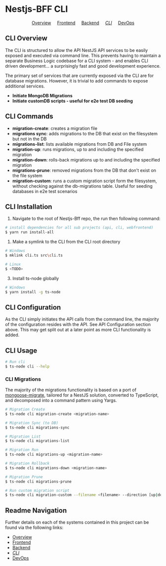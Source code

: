 # Nestjs-BFF CLI

<p align="center">
  <a href="../README.md">Overview</a>
  &nbsp;&nbsp;&nbsp;
	<a href="README.md">Frontend</a>
  &nbsp;&nbsp;&nbsp;
	<a href="../backend/README.md">Backend</a>
  &nbsp;&nbsp;&nbsp;
	<i><a href="../cli/README.md">CLI</a></i>
  &nbsp;&nbsp;&nbsp;
	<a href="../DEVOPS.md">DevOps</a>
</p>

## CLI Overview

The CLI is structured to allow the API NestJS API services to be easily exposed and executed via command line. This prevents having to maintain a separate Business Logic codebase for a CLI system - and enables CLI driven development... a surprisingly fast and good development experience.

The primary set of services that are currently exposed via the CLI are for database migrations. However, it is trivial to add commands to expose additional services.

- **Initiate MongoDB Migrations**
- **Initiate customDB scripts - useful for e2e test DB seeding**

## CLI Commands

- **migration-create**: creates a migration file
- **migrations sync**: adds migrations to the DB that exist on the filesystem but not in the DB
- **migrations-list**: lists available migrations from DB and File system
- **migration-up**: runs migrations, up to and including the specified migration
- **migration-down**: rolls-back migrations up to and including the specified migration
- **migrations-prune**: removed migrations from the DB that don't exist on the file system
- **migration-custom**: runs a custom migration script form the filesystem, without checking against the db-migrations table. Useful for seeding databases in e2e test scenarios

## CLI Installation

1.  Navigate to the root of Nestjs-Bff repo, the run then following command:

```bash
# install dependencies for all sub projects (api, cli, webfrontend)
$ yarn run install-all

```

1.  Make a symlink to the CLI from the CLI root directory

```bash
# Windows
$ mklink cli.ts src\cli.ts

# Linux
$ <TODO>

```

3.  Install ts-node globally

```bash
# Windows
$ yarn install -g ts-node

```

## CLI Configuration

As the CLI simply initiates the API calls from the command line, the majority of the configuration resides with the API. See API Configuration section above. This may get split out at a later point as more CLI functionality is added.

## CLI Usage

```bash
# Run cli
$ ts-node cli --help

```

### CLI Migrations

The majority of the migrations functionality is based on a port of [mongoose-migrate](https://github.com/balmasi/migrate-mongoose), tailored for a NestJS solution, converted to TypeScript, and decomposed into a command pattern using Yargs.

```bash
# Migration Create
$ ts-node cli migration-create <migration-name>

# Migration Sync (to DB)
$ ts-node cli migrations-sync

# Migration List
$ ts-node cli migrations-list

# Migration Run
$ ts-node cli migrations-up <migration-name>

# Migration Rollback
$ ts-node cli migrations-down <migration-name>

# Migration Prune
$ ts-node cli migrations-prune

# Run custom migration script
$ ts-node cli migration-custom --filename <filename> --direction [up|down]

```

## Readme Navigation

Further details on each of the systems contained in this project can be found via the following links:

- [Overview](../README.md)
- [Frontend](../frontend/README.md)
- [Backend](../backend/README.md)
- _[CLI](README.md)_
- [DevOps](../DEVOPS.md)
